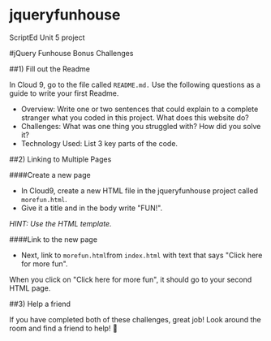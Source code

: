 # jqueryfunhouse
ScriptEd Unit 5 project

#jQuery Funhouse Bonus Challenges

##1) Fill out the Readme

In Cloud 9, go to the file called `README.md.` Use the following questions as a guide to write your first Readme.

* Overview: Write one or two sentences that could explain to a complete stranger what you coded in this project. What does this website do?
* Challenges: What was one thing you struggled with? How did you solve it?
* Technology Used: List 3 key parts of the code. 

##2) Linking to Multiple Pages

####Create a new page
* In Cloud9, create a new HTML file in the jqueryfunhouse project called `morefun.html`. 
* Give it a title and in the body write "FUN!".

*HINT: Use the HTML template.*

####Link to the new page
* Next, link to `morefun.html`from `index.html` with text that says "Click here for more fun". 

When you click on "Click here for more fun", it should go to your second HTML page.

##3) Help a friend

If you have completed both of these challenges, great job! Look around the room and find a friend to help! 👀
